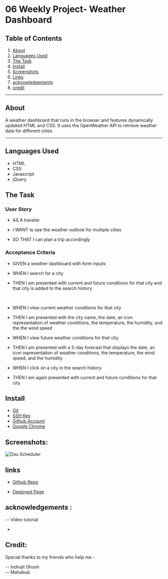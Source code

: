 # 06 Weekly Project- Weather Dashboard

## Table of Contents

1. [About](#About)
2. [Languages Used](#languages-used)
3. [The Task](#the-task)
4. [Install](#install)
5. [Screenshots](#screenshots)
6. [Links](#links)
7. [acknowledgements](#acknowledgements)
8. [credit](#credit)

---

## About

A weather dashboard that runs in the browser and features dynamically updated HTML and CSS. It uses the OpenWeather API to retrieve weather data for different cities.

---

## Languages Used

- HTML
- CSS
- Javascript
- jQuery

## The Task

### User Story

- AS A traveler <br>
- I WANT to see the weather outlook for multiple cities <br>

- SO THAT I can plan a trip accordingly

### Acceptance Criteria

- GIVEN a weather dashboard with form inputs
  <br>

- WHEN I search for a city
  <br>
- THEN I am presented with current and future conditions for that city and that city is added to the search history

  <br>

- WHEN I view current weather conditions for that city
  <br>
- THEN I am presented with the city name, the date, an icon representation of weather conditions, the temperature, the humidity, and the the wind speed
  <br>
- WHEN I view future weather conditions for that city
  <br>
- THEN I am presented with a 5-day forecast that displays the date, an icon representation of weather conditions, the temperature, the wind speed, and the humidity
  <br>
- WHEN I click on a city in the search history
  <br>
- THEN I am again presented with current and future conditions for that city

## Install

- [Git](https://github.com/git-guides/install-git)
- [SSH Key](https://docs.github.com/en/authentication/connecting-to-github-with-ssh/adding-a-new-ssh-key-to-your-github-account)
- [Github Account](https://docs.github.com/en/get-started/onboarding/getting-started-with-your-github-account)
- [Google Chrome](https://support.google.com/chrome/answer/95346?hl=en&co=GENIE.Platform%3DDesktop)

## Screenshots:

![Dau Scheduler](assets/screencapture-file-Users-mdmamatajurrashed-Desktop-bootcamp-Class-Projects-05-weekly-challange-develop-index-html-2023-04-21-00_57_21.png)

## links

- [Github Repo](https://github.com/mdRashed30/05-Weekly-challenge-Day-Scheduler)

- [Deployed Page](https://mdrashed30.github.io/05-Weekly-challenge-Day-Scheduler/)

## acknowledgements :

-- Video tutorial

-

## Credit:

Special thanks to my friends who help me -

-- Indrojit Ghosh
<br>
-- Mahabub
